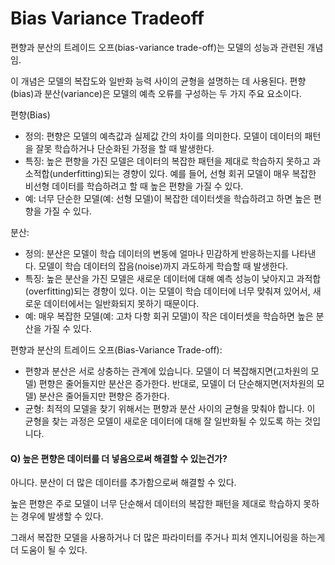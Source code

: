 # Bias Variance Tradeoff 

편향과 분산의 트레이드 오프(bias-variance trade-off)는 모델의 성능과 관련된 개념임. 

이 개념은 모델의 복잡도와 일반화 능력 사이의 균형을 설명하는 데 사용된다. 편향(bias)과 분산(variance)은 모델의 예측 오류를 구성하는 두 가지 주요 요소이다.

편향(Bias)
- 정의: 편향은 모델의 예측값과 실제값 간의 차이를 의미한다. 모델이 데이터의 패턴을 잘못 학습하거나 단순화된 가정을 할 때 발생한다. 
- 특징: 높은 편향을 가진 모델은 데이터의 복잡한 패턴을 제대로 학습하지 못하고 과소적합(underfitting)되는 경향이 있다. 예를 들어, 선형 회귀 모델이 매우 복잡한 비선형 데이터를 학습하려고 할 때 높은 편향을 가질 수 있다. 
- 예: 너무 단순한 모델(예: 선형 모델)이 복잡한 데이터셋을 학습하려고 하면 높은 편향을 가질 수 있다. 

분산: 
- 정의: 분산은 모델이 학습 데이터의 변동에 얼마나 민감하게 반응하는지를 나타낸다. 모델이 학습 데이터의 잡음(noise)까지 과도하게 학습할 때 발생한다. 
- 특징: 높은 분산을 가진 모델은 새로운 데이터에 대해 예측 성능이 낮아지고 과적합(overfitting)되는 경향이 있다. 이는 모델이 학습 데이터에 너무 맞춰져 있어서, 새로운 데이터에서는 일반화되지 못하기 때문이다.
- 예: 매우 복잡한 모델(예: 고차 다항 회귀 모델)이 작은 데이터셋을 학습하면 높은 분산을 가질 수 있다. 

편향과 분산의 트레이드 오프(Bias-Variance Trade-off): 
- 편향과 분산은 서로 상충하는 관계에 있습니다. 모델이 더 복잡해지면(고차원의 모델) 편향은 줄어들지만 분산은 증가한다. 반대로, 모델이 더 단순해지면(저차원의 모델) 분산은 줄어들지만 편향은 증가한다. 
- 균형: 최적의 모델을 찾기 위해서는 편향과 분산 사이의 균형을 맞춰야 합니다. 이 균형을 찾는 과정은 모델이 새로운 데이터에 대해 잘 일반화될 수 있도록 하는 것입니다.


#### Q) 높은 편향은 데이터를 더 넣음으로써 해결할 수 있는건가?

아니다. 분산이 더 많은 데이터를 추가함으로써 해결할 수 있다. 

높은 편향은 주로 모델이 너무 단순해서 데이터의 복잡한 패턴을 제대로 학습하지 못하는 경우에 발생할 수 있다.

그래서 복잡한 모델을 사용하거나 더 많은 파라미터를 주거나 피처 엔지니어링을 하는게 더 도움이 될 수 있다. 



